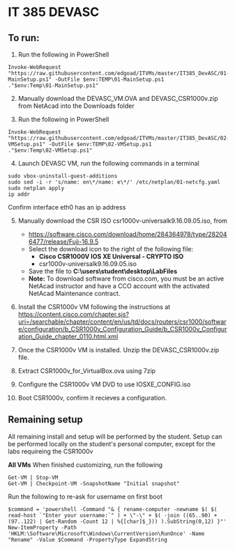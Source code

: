 # IT 385 DEVASC

## To run:
1. Run the following in PowerShell
```
Invoke-WebRequest "https://raw.githubusercontent.com/edgoad/ITVMs/master/IT385_DevASC/01-MainSetup.ps1" -OutFile $env:TEMP\01-MainSetup.ps1
."$env:Temp\01-MainSetup.ps1"
```

2. Manually download the DEVASC_VM.OVA and DEVASC_CSR1000v.zip from NetAcad into the Downloads folder

3. Run the following in PowerShell
```
Invoke-WebRequest "https://raw.githubusercontent.com/edgoad/ITVMs/master/IT385_DevASC/02-VMSetup.ps1" -OutFile $env:TEMP\02-VMSetup.ps1
."$env:Temp\02-VMSetup.ps1"
```

4. Launch DEVASC VM, run the following commands in a terminal
```
sudo vbox-uninstall-guest-additions
sudo sed -i -r 's/name: en\*/name: e\*/' /etc/netplan/01-netcfg.yaml
sudo netplan apply
ip addr
```
Confirm interface eth0 has an ip address


5. Manually download the CSR ISO csr1000v-universalk9.16.09.05.iso, from

    - https://software.cisco.com/download/home/284364978/type/282046477/release/Fuji-16.9.5 
    - Select the download icon to the right of the following file:
      - **Cisco CSR1000V IOS XE Universal - CRYPTO ISO**
      - csr1000v-universalk9.16.09.05.iso
    - Save the file to **C:\users\student\desktop\LabFiles**
	- **Note:** To download software from cisco.com, you must be an active NetAcad instructor and have a CCO account with the activated NetAcad Maintenance contract.

6. Install the CSR1000v VM following the instructions at https://content.cisco.com/chapter.sjs?uri=/searchable/chapter/content/en/us/td/docs/routers/csr1000/software/configuration/b_CSR1000v_Configuration_Guide/b_CSR1000v_Configuration_Guide_chapter_0110.html.xml

7. Once the CSR1000v VM is installed. Unzip the DEVASC_CSR1000v.zip file.
8. Extract CSR1000v_for_VirtualBox.ova using 7zip
9. Configure the CSR1000v VM DVD to use IOSXE_CONFIG.iso
10. Boot CSR1000v, confirm it recieves a configuration.

## Remaining setup
All remaining install and setup will be performed by the student. Setup can be performed locally on the student's personal computer, except for the labs requireing the CSR1000v


**All VMs**
When finished customizing, run the following
```
Get-VM | Stop-VM
Get-VM | Checkpoint-VM -SnapshotName "Initial snapshot"
```
Run the following to re-ask for username on first boot
```
$command = 'powershell -Command "& { rename-computer -newname $( $( read-host `"Enter your username:`" ) + \"-\" + $( -join ((65..90) + (97..122) | Get-Random -Count 12 | %{[char]$_})) ).SubString(0,12) }"'
New-ItemProperty -Path 'HKLM:\Software\Microsoft\Windows\CurrentVersion\RunOnce' -Name "Rename" -Value $Command -PropertyType ExpandString
```


